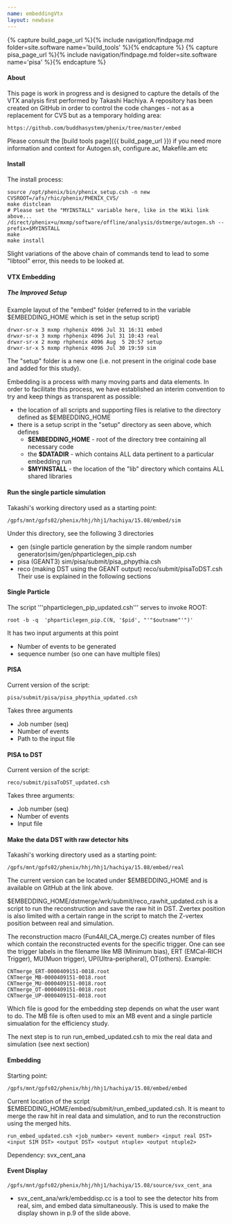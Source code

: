 ```yaml
---
name: embeddingVtx
layout: newbase
---
```

{% capture build_page_url %}{% include navigation/findpage.md folder=site.software name='build_tools' %}{% endcapture %}
{% capture pisa_page_url %}{% include navigation/findpage.md folder=site.software name='pisa' %}{% endcapture %}

#### About
This page is work in progress and is designed to capture the details of the VTX analysis first performed by Takashi Hachiya.
A repository has been created on GitHub in order to control the code changes - not as a replacement
for CVS but as a temporary holding area:
```
https://github.com/buddhasystem/phenix/tree/master/embed
```
Please consult the [build tools page]({{ build_page_url }}) if you need more information and context for
Autogen.sh, configure.ac, Makefile.am etc

#### Install
The install process:
```
source /opt/phenix/bin/phenix_setup.csh -n new
CVSROOT=/afs/rhic/phenix/PHENIX_CVS/
make distclean
# Please set the "MYINSTALL" variable here, like in the Wiki link above...
/direct/phenix+u/mxmp/software/offline/analysis/dstmerge/autogen.sh --prefix=$MYINSTALL
make
make install
```
Slight variations of the above chain of commands tend to lead to some "libtool" error, this needs to be looked at.

#### VTX Embedding
##### The Improved Setup

Example layout of the "embed" folder (referred to in the variable $EMBEDDING_HOME which is set in the setup script)
```
drwxr-sr-x 3 mxmp rhphenix 4096 Jul 31 16:31 embed
drwxr-sr-x 3 mxmp rhphenix 4096 Jul 31 10:43 real
drwxr-sr-x 2 mxmp rhphenix 4096 Aug  5 20:57 setup
drwxr-sr-x 5 mxmp rhphenix 4096 Jul 30 19:59 sim
```
The "setup" folder is a new one (i.e. not present in the original code base and added for this study).

Embedding is a process with many moving parts and data elements. In order to facilitate this process, we have established
an interim convention to try and keep things as transparent as possible:
* the location of all scripts and supporting files is relative to the directory defined as $EMBEDDING_HOME 
* there is a setup script in the "setup" directory as seen above, which defines
   * **$EMBEDDING_HOME** - root of the directory tree containing all necessary code
   * the **$DATADIR** - which contains ALL data pertinent to a particular embedding run
   * **$MYINSTALL** - the location of the "lib" directory which contains ALL shared libraries

#### Run the single particle simulation
Takashi's working directory used as a starting point:
```
/gpfs/mnt/gpfs02/phenix/hhj/hhj1/hachiya/15.08/embed/sim
```
Under this directory, see the following 3 directories
* gen (single particle generation by the simple random number generator)sim/gen/phparticlegen_pip.csh
* pisa (GEANT3)  sim/pisa/submit/pisa_phpythia.csh
* reco (making DST using the GEANT output)   reco/submit/pisaToDST.csh
Their use is explained in the following sections

#### Single Particle
The script '''phparticlegen_pip_updated.csh''' serves to invoke ROOT:
```
root -b -q  'phparticlegen_pip.C(N, '$pid', "'"$outname"'")'
```
It has two input arguments at this point
* Number of events to be generated
* sequence number (so one can have multiple files)

#### PISA
Current version of the script:
```
pisa/submit/pisa/pisa_phpythia_updated.csh
```
Takes three arguments
* Job number (seq)
* Number of events
* Path to the input file

#### PISA to DST
Current version of the script:
```
reco/submit/pisaToDST_updated.csh
```
Takes three arguments:
* Job number (seq)
* Number of events
* Input file

#### Make the data DST with raw detector hits
Takashi's working directory used as a starting point:
```
/gpfs/mnt/gpfs02/phenix/hhj/hhj1/hachiya/15.08/embed/real
```

The current version can be located under $EMBEDDING_HOME and is available on GitHub at the link above.

$EMBEDDING_HOME/dstmerge/wrk/submit/reco_rawhit_updated.csh is a script to run the reconstruction and save the raw hit in DST.
Zvertex position is also limited with a certain range in the script to match the Z-vertex position  between real and simulation.

The reconstruction macro (Fun4All_CA_merge.C) creates number of files which contain the reconstructed events for the specific trigger.
One can see the trigger labels in the filename like MB (Minimum bias), ERT (EMCal-RICH Trigger), MU(Muon trigger), UP(Ultra-peripheral), OT(others).
Example:
```
CNTmerge_ERT-0000409151-0018.root
CNTmerge_MB-0000409151-0018.root
CNTmerge_MU-0000409151-0018.root
CNTmerge_OT-0000409151-0018.root
CNTmerge_UP-0000409151-0018.root
```

Which file is good for the embedding step  depends on what the user want to do.
The MB file is often used to mix an MB event and a single particle simualation for the efficiency study.

The next step is to run run_embed_updated.csh to mix the real data and simulation (see next section)

#### Embedding
Starting point:
```
/gpfs/mnt/gpfs02/phenix/hhj/hhj1/hachiya/15.08/embed/embed
```

Current location of the script $EMBEDDING_HOME/embed/submit/run_embed_updated.csh.
It is meant to merge the raw hit in real data and simulation, and to run the reconstruction using the merged hits.
```
run_embed_updated.csh <job_number> <event number> <input real DST> <input SIM DST> <output DST> <output ntuple> <output ntuple2>
```

Dependency: svx_cent_ana

#### Event Display
```
/gpfs/mnt/gpfs02/phenix/hhj/hhj1/hachiya/15.08/source/svx_cent_ana
```

* svx_cent_ana/wrk/embeddisp.cc is a tool to see the detector hits from real, sim, and  embed data simultaneously. This is used to make the display shown in p.9 of the slide above.


